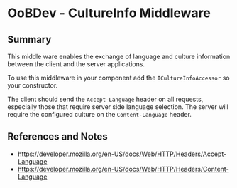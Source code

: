 # OoBDev - CultureInfo Middleware

## Summary

This middle ware enables the exchange of language and culture information between the 
client and the server applications.

To use this middleware in your component add the `ICultureInfoAccessor` so your constructor.

The client should send the `Accept-Language` header on all requests, especially those that 
require server side language selection.  The server will require the configured culture on
the `Content-Language` header.

## References and Notes

* https://developer.mozilla.org/en-US/docs/Web/HTTP/Headers/Accept-Language
* https://developer.mozilla.org/en-US/docs/Web/HTTP/Headers/Content-Language
